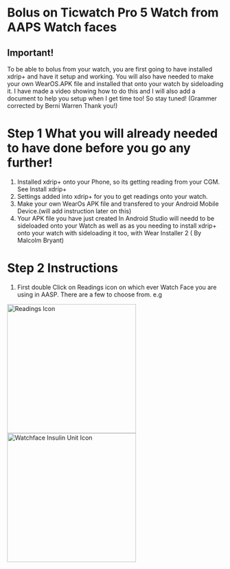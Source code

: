 <!-- this is  on github server!
docs made by D.Galloway 2019- 2021-->

# Bolus on Ticwatch Pro 5 Watch from AAPS Watch faces

## Important!
To be able to bolus from your watch, you are first going to have installed xdrip+ and have it setup and working. You will also have needed to make your own WearOS.APK file and installed that onto your watch by sideloading it. I have made a video showing how to do this and I will also  add a document to help you setup when I get time too! So stay tuned! (Grammer corrected by Berni Warren Thank you!)

# Step 1 What you will already needed to have done before you go any further! 

1. Installed xdrip+ onto your Phone, so its getting reading from your CGM. See Install xdrip+
2. Settings added into xdrip+ for you to get readings onto your watch.
3. Make your own WearOs APK file and transfered to your Android Mobile Device.(will add instruction later on this)
4. Your APK file you have just created In Android Studio will needd to be sideloaded onto your Watch as well as as you needing to install xdrip+ onto your watch with sideloading it too, with Wear Installer  2 ( By Malcolm Bryant) 


# **Step 2 Instructions**
1. First  double Click on Readings icon on which ever Watch Face you are using in AASP. There are a few to choose from.
e.g <br>

<img width="300" height="auto" border="0" align="center"  src="/my-project/img/AAPS/Double Click Readings icon " title="Readings Icon"/><img width="300" height="auto" border="0" align="center"  src="/my-project/img/AAPS/Double Click readings icon icon.jpg" title="Watchface Insulin Unit Icon"/><br>

